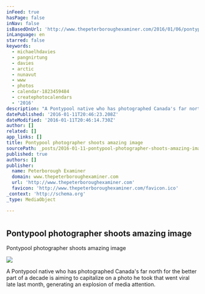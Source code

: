 ```yaml
---
inFeed: true
hasPage: false
inNav: false
isBasedOnUrl: 'http://www.thepeterboroughexaminer.com/2016/01/06/pontypool-photographers-striking-arctic-photo-to-be-used-in-calendar'
inLanguage: en
starred: false
keywords:
  - michaelhdavies
  - pangnirtung
  - davies
  - arctic
  - nunavut
  - www
  - photos
  - calendar-1823459484
  - createphotocalendars
  - '2016'
description: "A Pontypool native who has photographed Canada's far north for the better part of a decade is aiming to capitalize on a photo he took that went viral late last month, generating an explosion of media attention."
datePublished: '2016-01-11T20:46:23.208Z'
dateModified: '2016-01-11T20:46:14.730Z'
author: []
related: []
app_links: []
title: Pontypool photographer shoots amazing image
sourcePath: _posts/2016-01-11-pontypool-photographer-shoots-amazing-image.md
published: true
authors: []
publisher:
  name: Peterborough Examiner
  domain: www.thepeterboroughexaminer.com
  url: 'http://www.thepeterboroughexaminer.com'
  favicon: 'http://www.thepeterboroughexaminer.com/favicon.ico'
_context: 'http://schema.org'
_type: MediaObject

---
```

# 

<article style=""><h1>Pontypool photographer shoots amazing image</h1><p>Pontypool photographer shoots amazing image</p><img src="https://s3-us-west-2.amazonaws.com/the-grid-img/p/ed267d17c908c37c1cebdc0a16e2753cf3c1b33e.jpg" /></article>

A Pontypool native who has photographed Canada's far north for the better part of a decade is aiming to capitalize on a photo he took that went viral late last month, generating an explosion of media attention.